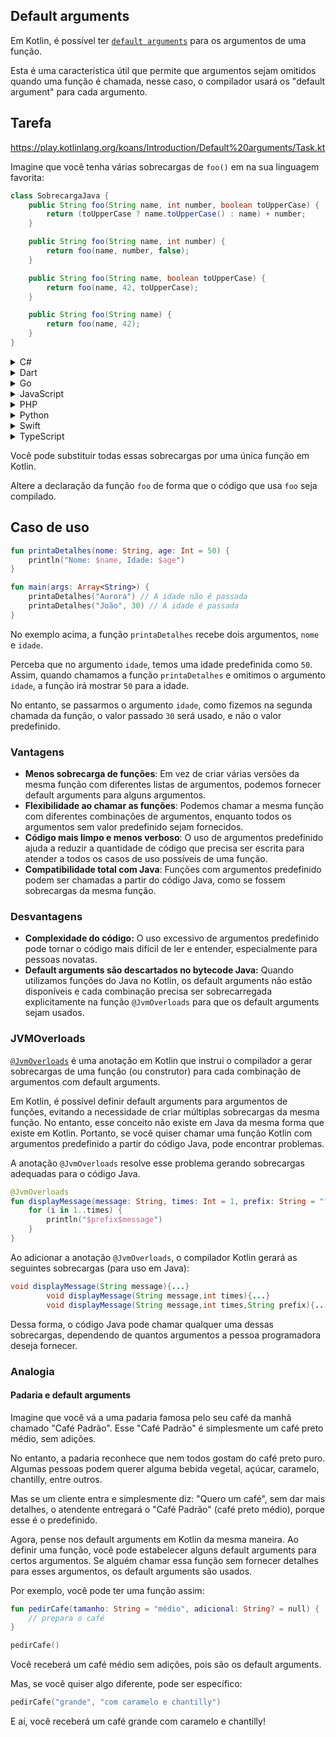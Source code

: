 ## Default arguments

Em Kotlin, é possível ter [`default arguments`](https://kotlinlang.org/docs/functions.html#default-arguments) para os argumentos de uma
função.

Esta é uma característica útil que permite que argumentos sejam omitidos quando uma função é chamada, nesse caso, o compilador usará os
"default argument" para cada argumento.

## Tarefa

https://play.kotlinlang.org/koans/Introduction/Default%20arguments/Task.kt

Imagine que você tenha várias sobrecargas de `foo()` em na sua linguagem favorita:

```java
class SobrecargaJava {
    public String foo(String name, int number, boolean toUpperCase) {
        return (toUpperCase ? name.toUpperCase() : name) + number;
    }

    public String foo(String name, int number) {
        return foo(name, number, false);
    }

    public String foo(String name, boolean toUpperCase) {
        return foo(name, 42, toUpperCase);
    }

    public String foo(String name) {
        return foo(name, 42);
    }
}
```

<details>
  <summary>C#</summary>

```csharp
using System;

class SobrecargaCSharp
{
    public string Foo(string name, int number, bool toUpperCase)
    {
        return (toUpperCase ? name.ToUpper() : name) + number;
    }

    public string Foo(string name, int number)
    {
        return Foo(name, number, false);
    }

    public string Foo(string name, bool toUpperCase)
    {
        return Foo(name, 42, toUpperCase);
    }

    public string Foo(string name)
    {
        return Foo(name, 42);
    }
}
```

</details>

<details>
  <summary>Dart</summary>

```dart
class SobrecargaDart {
  String foo(String name, int number, bool toUpperCase) {
    return (toUpperCase ? name.toUpperCase() : name) + number.toString();
  }

  String foo(String name, int number) {
    return foo(name, number, false);
  }

  String foo(String name, bool toUpperCase) {
    return foo(name, 42, toUpperCase);
  }

  String foo(String name) {
    return foo(name, 42);
  }
}
```

</details>

<details>
  <summary>Go</summary>

```go
package main

import (
	"fmt"
	"strings"
)

type SobrecargaGo struct{}

func (s SobrecargaGo) Foo(name string, number int, toUpperCase bool) string {
	if toUpperCase {
		return strings.ToUpper(name) + fmt.Sprintf("%d", number)
	}
	return name + fmt.Sprintf("%d", number)
}

func (s SobrecargaGo) FooWithNumber(name string, number int) string {
	return s.Foo(name, number, false)
}

func (s SobrecargaGo) FooWithUpperCase(name string, toUpperCase bool) string {
	return s.Foo(name, 42, toUpperCase)
}

func (s SobrecargaGo) FooWithName(name string) string {
	return s.Foo(name, 42, false)
}
```

</details>

<details>
  <summary>JavaScript</summary>

```javascript
class SobrecargaJavaScript {
    foo(name, number, toUpperCase) {
        return (toUpperCase ? name.toUpperCase() : name) + number;
    }

    fooWithNameAndNumber(name, number) {
        return this.foo(name, number, false);
    }

    fooWithNameAndUpperCase(name, toUpperCase) {
        return this.foo(name, 42, toUpperCase);
    }

    fooWithName(name) {
        return this.foo(name, 42);
    }
}
```

</details>

<details>
  <summary>PHP</summary>

```phpregexp
<?php
class SobrecargaPHP {
    public function foo($name, $number, $toUpperCase) {
        return ($toUpperCase ? strtoupper($name) : $name) . $number;
    }

    public function fooWithNumber($name, $number) {
        return $this->foo($name, $number, false);
    }

    public function fooWithUpperCase($name, $toUpperCase) {
        return $this->foo($name, 42, $toUpperCase);
    }

    public function fooWithName($name) {
        return $this->foo($name, 42, false);
    }
}
```

</details>

<details>
  <summary>Python</summary>

```python
class SobrecargaPython:
    def foo(self, name, number, to_upper_case):
        return (name.upper() if to_upper_case else name) + str(number)

    def foo_with_number(self, name, number):
        return self.foo(name, number, False)

    def foo_with_upper_case(self, name, to_upper_case):
        return self.foo(name, 42, to_upper_case)

    def foo_with_name(self, name):
        return self.foo(name, 42, False)
```

</details>

<details>
  <summary>Swift</summary>

```swift
class SobrecargaSwift {
    func foo(name: String, number: Int, toUpperCase: Bool) -> String {
        return (toUpperCase ? name.uppercased() : name) + String(number)
    }
    
    func foo(name: String, number: Int) -> String {
        return foo(name: name, number: number, toUpperCase: false)
    }
    
    func foo(name: String, toUpperCase: Bool) -> String {
        return foo(name: name, number: 42, toUpperCase: toUpperCase)
    }
    
    func foo(name: String) -> String {
        return foo(name: name, number: 42)
    }
}
```

</details>

<details>
  <summary>TypeScript</summary>

```typescript
class SobrecargaTypeScript {
    foo(name: string, number: number, toUpperCase: boolean): string {
        return (toUpperCase ? name.toUpperCase() : name) + number.toString();
    }

    fooWithNumber(name: string, number: number): string {
        return this.foo(name, number, false);
    }

    fooWithUpperCase(name: string, toUpperCase: boolean): string {
        return this.foo(name, 42, toUpperCase);
    }

    fooWithName(name: string): string {
        return this.foo(name, 42);
    }
} 
```

</details>

Você pode substituir todas essas sobrecargas por uma única função em Kotlin.

Altere a declaração da função `foo` de forma que o código que usa `foo` seja compilado.

## Caso de uso

```kotlin
fun printaDetalhes(nome: String, age: Int = 50) {
    println("Nome: $name, Idade: $age")
}

fun main(args: Array<String>) {
    printaDetalhes("Aurora") // A idade não é passada
    printaDetalhes("João", 30) // A idade é passada
}
```

No exemplo acima, a função `printaDetalhes` recebe dois argumentos, `nome` e `idade`.

Perceba que no argumento `idade`, temos uma idade predefinida como `50`. Assim, quando chamamos a função `printaDetalhes` e omitimos o
argumento `idade`, a função irá mostrar `50` para a idade.

No entanto, se passarmos o argumento `idade`, como fizemos na segunda chamada da função, o valor passado `30` será usado, e não o valor
predefinido.

### Vantagens

- **Menos sobrecarga de funções**: Em vez de criar várias versões da mesma função com diferentes listas de argumentos, podemos fornecer
  default arguments para alguns argumentos.
- **Flexibilidade ao chamar as funções**: Podemos chamar a mesma função com diferentes combinações de argumentos, enquanto todos os
  argumentos sem valor predefinido sejam fornecidos.
- **Código mais limpo e menos verboso**: O uso de argumentos predefinido ajuda a reduzir a quantidade de código que precisa ser escrita para
  atender a todos os casos de uso possíveis de uma função.
- **Compatibilidade total com Java**: Funções com argumentos predefinido podem ser chamadas a partir do código Java, como se fossem
  sobrecargas
  da mesma função.

### Desvantagens

- **Complexidade do código:** O uso excessivo de argumentos predefinido pode tornar o código mais difícil de ler e entender, especialmente
  para pessoas novatas.
- **Default arguments são descartados no bytecode Java:** Quando utilizamos funções do Java no Kotlin, os default arguments não estão
  disponíveis e cada combinação precisa ser sobrecarregada explicitamente na função `@JvmOverloads` para que os default arguments sejam
  usados.

### JVMOverloads

[`@JvmOverloads`](https://kotlinlang.org/api/latest/jvm/stdlib/kotlin.jvm/-jvm-overloads/) é uma anotação em Kotlin que instrui o compilador
a gerar sobrecargas de uma função (ou construtor) para cada combinação de argumentos com default arguments.

Em Kotlin, é possível definir default arguments para argumentos de funções, evitando a necessidade de criar múltiplas sobrecargas da mesma
função. No entanto, esse conceito não existe em Java da mesma forma que existe em Kotlin. Portanto, se você quiser chamar uma função Kotlin
com argumentos predefinido a partir do código Java, pode encontrar problemas.

A anotação `@JvmOverloads` resolve esse problema gerando sobrecargas adequadas para o código Java.

```kotlin
@JvmOverloads
fun displayMessage(message: String, times: Int = 1, prefix: String = "") {
    for (i in 1..times) {
        println("$prefix$message")
    }
}
```

Ao adicionar a anotação `@JvmOverloads`, o compilador Kotlin gerará as seguintes sobrecargas (para uso em Java):

```java
void displayMessage(String message){...}
        void displayMessage(String message,int times){...}
        void displayMessage(String message,int times,String prefix){...}
```

Dessa forma, o código Java pode chamar qualquer uma dessas sobrecargas, dependendo de quantos argumentos a pessoa programadora deseja
fornecer.

### Analogia

#### Padaria e default arguments

Imagine que você vá a uma padaria famosa pelo seu café da manhã chamado "Café Padrão". Esse "Café Padrão" é simplesmente um café preto
médio, sem adições.

No entanto, a padaria reconhece que nem todos gostam do café preto puro. Algumas pessoas podem querer alguma bebida vegetal, açúcar,
caramelo, chantilly, entre outros.

Mas se um cliente entra e simplesmente diz: "Quero um café", sem dar mais detalhes, o atendente entregará o "Café Padrão" (café preto
médio), porque esse é o predefinido.

Agora, pense nos default arguments em Kotlin da mesma maneira. Ao definir uma função, você pode estabelecer alguns default arguments para
certos argumentos. Se alguém chamar essa função sem fornecer detalhes para esses argumentos, os default arguments são usados.

Por exemplo, você pode ter uma função assim:

```kotlin
fun pedirCafe(tamanho: String = "médio", adicional: String? = null) {
    // prepara o café
}

pedirCafe()
```

Você receberá um café médio sem adições, pois são os default arguments.

Mas, se você quiser algo diferente, pode ser específico:

```kotlin
pedirCafe("grande", "com caramelo e chantilly")
```

E aí, você receberá um café grande com caramelo e chantilly!
